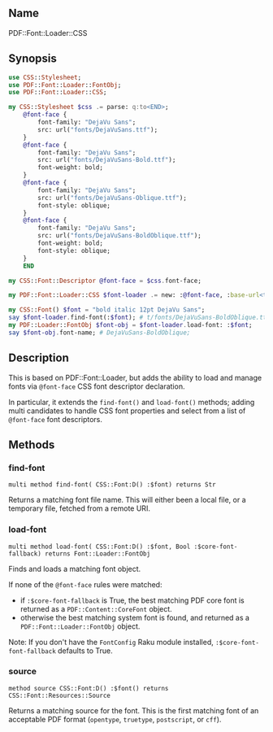 ## Name

PDF::Font::Loader::CSS

## Synopsis

```raku
use CSS::Stylesheet;
use PDF::Font::Loader::FontObj;
use PDF::Font::Loader::CSS;

my CSS::Stylesheet $css .= parse: q:to<END>;
    @font-face {
        font-family: "DejaVu Sans";
        src: url("fonts/DejaVuSans.ttf");
    }
    @font-face {
        font-family: "DejaVu Sans";
        src: url("fonts/DejaVuSans-Bold.ttf");
        font-weight: bold;
    }
    @font-face {
        font-family: "DejaVu Sans";
        src: url("fonts/DejaVuSans-Oblique.ttf");
        font-style: oblique;
    }
    @font-face {
        font-family: "DejaVu Sans";
        src: url("fonts/DejaVuSans-BoldOblique.ttf");
        font-weight: bold;
        font-style: oblique;
    }
    END

my CSS::Font::Descriptor @font-face = $css.font-face;

my PDF::Font::Loader::CSS $font-loader .= new: :@font-face, :base-url<t/>;

my CSS::Font() $font = "bold italic 12pt DejaVu Sans";
say $font-loader.find-font(:$font); # t/fonts/DejaVuSans-BoldOblique.ttf';
my PDF::Loader::FontObj $font-obj = $font-loader.load-font: :$font;
say $font-obj.font-name; # DejaVuSans-BoldOblique;
```

## Description

This is based on PDF::Font::Loader, but adds the ability to load and manage fonts
via `@font-face` CSS font descriptor declaration.

In particular, it extends the `find-font()` and `load-font()` methods; adding multi candidates to
handle CSS font properties and select from a list of `@font-face` font descriptors.

## Methods

### find-font

    multi method find-font( CSS::Font:D() :$font) returns Str

Returns a matching font file name. This will either been a local file, or
a temporary file, fetched from a remote URI.

### load-font

    multi method load-font( CSS::Font:D() :$font, Bool :$core-font-fallback) returns Font::Loader::FontObj

Finds and loads a matching font object.

If none of the `@font-face` rules were matched:

- if `:$core-font-fallback` is True, the best matching PDF core font is returned as a `PDF::Content::CoreFont` object.
- otherwise the best matching system font is found, and returned as a `PDF::Font::Loader::FontObj` object.

Note: If you don't have the `FontConfig` Raku module installed, `:$core-font-font-fallback` defaults to True.

### source

    method source CSS::Font:D() :$font() returns CSS::Font::Resources::Source

Returns a matching source for the font. This is the first matching font of an acceptable
PDF format (`opentype`, `truetype`, `postscript`, or `cff`).
